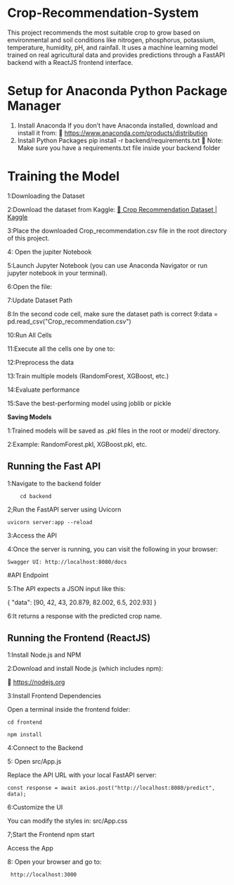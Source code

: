 # Crop-Recommendation-System
 This project recommends the most suitable crop to grow based on environmental and soil conditions like nitrogen, phosphorus, potassium, temperature, humidity, pH, and rainfall. It uses a machine learning model trained on real agricultural data and provides predictions through a FastAPI backend with a ReactJS frontend interface.

# Setup for Anaconda Python Package Manager


1. Install Anaconda
If you don’t have Anaconda installed, download and install it from:
🔗 https://www.anaconda.com/products/distribution
2. Install Python Packages
 pip install -r backend/requirements.txt
📝 Note: Make sure you have a requirements.txt file inside your backend folder

# Training the Model


1:Downloading the Dataset

2:Download the dataset from Kaggle:
[🔗 Crop Recommendation Dataset | Kaggle](https://www.kaggle.com/datasets/atharvaingle/crop-recommendation-dataset)

3:Place the downloaded Crop_recommendation.csv file in the root directory of this project.

4: Open the  jupiter Notebook

5:Launch Jupyter Notebook (you can use Anaconda Navigator or run jupyter notebook in your terminal).

6:Open the file:

7:Update Dataset Path

8:In the second code cell, make sure the dataset path is correct
9:data = pd.read_csv("Crop_recommendation.csv")

10:Run All Cells

11:Execute all the cells one by one to:

12:Preprocess the data

13:Train multiple models (RandomForest, XGBoost, etc.)

14:Evaluate performance

15:Save the best-performing model using joblib or pickle

**Saving Models**

1:Trained models will be saved as .pkl files in the root or model/ directory.

2:Example: RandomForest.pkl, XGBoost.pkl, etc.


##  Running the Fast API
 


1:Navigate to the backend folder

        cd backend

2;Run the FastAPI server using Uvicorn

    uvicorn server:app --reload 
    
3:Access the API

4:Once the server is running, you can visit the following in your browser:

    Swagger UI: http://localhost:8080/docs

#API Endpoint

5:The API expects a JSON input like this:

{
  "data": [90, 42, 43, 20.879, 82.002, 6.5, 202.93]
}

6:It returns a response with the predicted crop name.


##  Running the Frontend (ReactJS)



1:Install Node.js and NPM

2:Download and install Node.js (which includes npm):

🔗 https://nodejs.org

3:Install Frontend Dependencies

 Open a terminal inside the frontend folder:
 
    cd frontend
 
    npm install
 
  4:Connect to the Backend
 
 5: Open src/App.js
 
 
 Replace the API URL with your local FastAPI server:

    const response = await axios.post("http://localhost:8080/predict", data);

6:Customize the UI

 You can modify the styles in:
 src/App.css

7;Start the Frontend
  npm start

  Access the App

8: Open your browser and go to:

     http://localhost:3000



 




